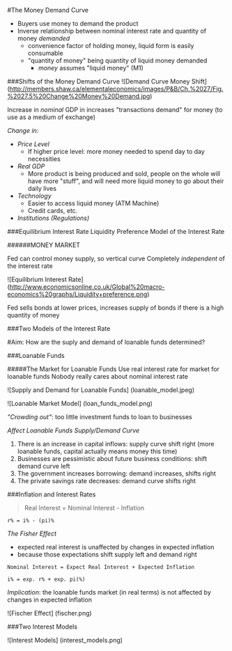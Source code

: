 #The Money Demand Curve

- Buyers use money to demand the product
- Inverse relationship between nominal interest rate and quantity of money *demanded*
  - convenience factor of holding money, liquid form is easily consumable
  - "quantity of money" being quantity of liquid money demanded
	- *money* assumes "liquid money" (M1)

###Shifts of the Money Demand Curve
![Demand Curve Money Shift] (http://members.shaw.ca/elementaleconomics/images/P&B/Ch.%2027/Fig.%2027.5%20Change%20Money%20Demand.jpg)

Increase in _*nominal*_ GDP in increases "transactions demand" for money (to use as a medium of exchange)

*Change in:*
- *Price Level*
  - If higher price level: more money needed to spend day to day necessities
- *Real GDP*
  - More product is being produced and sold, people on the whole will have more "stuff", and will need more liquid money to go about their daily lives
- *Technology*
  - Easier to access liquid money (ATM Machine)
  - Credit cards, etc.
- *Institutions (Regulations)*

###Equilibrium Interest Rate
Liquidity Preference Model of the Interest Rate

######MONEY MARKET

Fed can control money supply, so vertical curve
Completely *independent* of the interest rate

![Equilibrium Interest Rate] (http://www.economicsonline.co.uk/Global%20macro-economics%20graphs/Liquidity+preference.png)

Fed sells bonds at lower prices, increases supply of bonds if there is a high quantity of money

###Two Models of the Interest Rate

#Aim: How are the suply and demand of loanable funds determined?

###Loanable Funds

#####The Market for Loanable Funds
Use real interest rate for market for loanable funds
Nobody really cares about nominal interest rate

![Supply and Demand for Loanable Funds] (loanable_model.jpeg)

![Loanable Market Model] (loan_funds_model.png)

*"Crowding out"*: too little investment funds to loan to businesses

*Affect Loanable Funds Supply/Demand Curve*
 1. There is an increase in capital inflows: supply curve shift right (more loanable funds, capital actually means money this time)
 2. Businesses are pessimistic about future business conditions: shift demand curve left
 3. The government increases borrowing: demand increases, shifts right
 4. The private savings rate decreases: demand curve shifts right

###Inflation and Interest Rates
>Real Interest = Nominal Interest - Inflation

`r% = i% - (pi)%`

*The Fisher Effect*
- expected real interest is unaffected by changes in expected inflation
- because those expectations shift supply left and demand right

`Nominal Interest = Expect Real Interest + Expected Inflation`

`i% = exp. r% + exp. pi(%)`

_Implication_: the loanable funds market (in real terms) is not affected by changes in expected inflation

![Fischer Effect] (fischer.png)

###Two Interest Models

![Interest Models] (interest_models.png)


